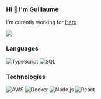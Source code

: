 ### Hi 👋 I'm Guillaume
I'm curently working for [Hero](https://www.hero.fr/)

![](https://animesher.com/orig/0/90/905/9052/animesher.com_rain-car-gif-905270.gif)

### Languages

![TypeScript](https://img.shields.io/badge/-TypeScript-000?&logo=TypeScript)
![SQL](https://img.shields.io/badge/-SQL-000?&logo=MySQL)

### Technologies

![AWS](https://img.shields.io/badge/-AWS-000?&logo=Amazon-AWS&logoColor=F90)
![Docker](https://img.shields.io/badge/-Docker-000?&logo=Docker)
![Node.js](https://img.shields.io/badge/-Node.js-000?&logo=node.js)
![React](https://img.shields.io/badge/-React-000?&logo=React)
